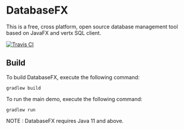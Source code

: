 # DatabaseFX

This is a free, cross platform, open source database management tool based on JavaFX and vertx SQL client.

[![Travis CI](https://github.com/GZYangKui/openjfx-database/openjfx-database.svg)](https://github.com/GZYangKui/openjfx-database)

## Build
To build DatabaseFX, execute the following command:
```
gradlew build
```
To run the main demo, execute the following command:
```
gradlew run
```
NOTE : DatabaseFX requires Java 11 and above.



